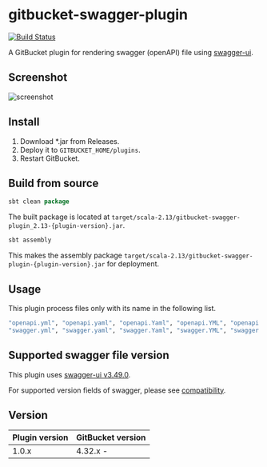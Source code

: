 # gitbucket-swagger-plugin

[![Build Status](https://travis-ci.org/onukura/gitbucket-swagger-plugin.svg?branch=master)](https://travis-ci.org/onukura/gitbucket-swagger-plugin)

A GitBucket plugin for rendering swagger (openAPI) file using [swagger-ui](https://github.com/swagger-api/swagger-ui).

## Screenshot

![screenshot](https://github.com/onukura/gitbcket-swagger-plugin/blob/assets/screenshot.png?raw=true)

## Install

1. Download *.jar from Releases.
2. Deploy it to `GITBUCKET_HOME/plugins`.
3. Restart GitBucket.

## Build from source

```sbt
sbt clean package
```

The built package is located at
`target/scala-2.13/gitbucket-swagger-plugin_2.13-{plugin-version}.jar`.

```sbt
sbt assembly
```

This makes the assembly package
`target/scala-2.13/gitbucket-swagger-plugin-{plugin-version}.jar`
for deployment.


## Usage

This plugin process files only with its name in the following list.

```bash
"openapi.yml", "openapi.yaml", "openapi.Yaml", "openapi.YML", "openapi.json", "openapi.JSON",
"swagger.yml", "swagger.yaml", "swagger.Yaml", "swagger.YML", "swagger.json", "swagger.JSON"
```

## Supported swagger file version

This plugin uses [swagger-ui v3.49.0](https://github.com/swagger-api/swagger-ui/releases/tag/v3.49.0).

For supported version fields of swagger, please see [compatibility](https://github.com/swagger-api/swagger-ui#compatibility).

## Version

Plugin version|GitBucket version
:---|:---
1.0.x |4.32.x -
